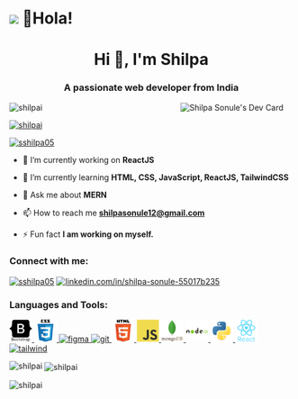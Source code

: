 # <img src="https://media.giphy.com/media/J1j87sxO2iMFOeCdKG/giphy.gif" width="100px"> 🙋Hola!
<h1 align="center">Hi 👋, I'm Shilpa</h1>
<h3 align="center">A passionate web developer from India</h3>
<a href="https://app.daily.dev/shil___08"><img align=right src="https://github.com/shilpai/shilpai/blob/main/devcard.svg" width="200" alt="Shilpa Sonule's Dev Card"/></a>

<p align="left"> <img src="https://komarev.com/ghpvc/?username=shilpai&label=Profile%20views&color=0e75b6&style=flat" alt="shilpai" /> </p>

<p align="left"> <a href="https://github.com/ryo-ma/github-profile-trophy"><img src="https://github-profile-trophy.vercel.app/?username=shilpai" alt="shilpai" /></a> </p>

<p align="left"> <a href="https://twitter.com/sshilpa05" target="blank"><img src="https://img.shields.io/twitter/follow/sshilpa05?logo=twitter&style=for-the-badge" alt="sshilpa05" /></a> </p>

- 🔭 I’m currently working on **ReactJS**

- 🌱 I’m currently learning **HTML, CSS, JavaScript, ReactJS, TailwindCSS**

- 💬 Ask me about **MERN**

- 📫 How to reach me **shilpasonule12@gmail.com**

- ⚡ Fun fact **I am working on myself.**

<h3 align="left">Connect with me:</h3>
<p align="left">
<a href="https://twitter.com/sshilpa05" target="blank"><img align="center" src="https://raw.githubusercontent.com/rahuldkjain/github-profile-readme-generator/master/src/images/icons/Social/twitter.svg" alt="sshilpa05" height="30" width="40" /></a>
<a href="https://linkedin.com/in/linkedin.com/in/shilpa-sonule-55017b235" target="blank"><img align="center" src="https://raw.githubusercontent.com/rahuldkjain/github-profile-readme-generator/master/src/images/icons/Social/linked-in-alt.svg" alt="linkedin.com/in/shilpa-sonule-55017b235" height="30" width="40" /></a>
</p>

<h3 align="left">Languages and Tools:</h3>
<p align="left"> <a href="https://getbootstrap.com" target="_blank" rel="noreferrer"> <img src="https://raw.githubusercontent.com/devicons/devicon/master/icons/bootstrap/bootstrap-plain-wordmark.svg" alt="bootstrap" width="40" height="40"/> </a> <a href="https://www.w3schools.com/css/" target="_blank" rel="noreferrer"> <img src="https://raw.githubusercontent.com/devicons/devicon/master/icons/css3/css3-original-wordmark.svg" alt="css3" width="40" height="40"/> </a> <a href="https://www.figma.com/" target="_blank" rel="noreferrer"> <img src="https://www.vectorlogo.zone/logos/figma/figma-icon.svg" alt="figma" width="40" height="40"/> </a> <a href="https://git-scm.com/" target="_blank" rel="noreferrer"> <img src="https://www.vectorlogo.zone/logos/git-scm/git-scm-icon.svg" alt="git" width="40" height="40"/> </a> <a href="https://www.w3.org/html/" target="_blank" rel="noreferrer"> <img src="https://raw.githubusercontent.com/devicons/devicon/master/icons/html5/html5-original-wordmark.svg" alt="html5" width="40" height="40"/> </a> <a href="https://developer.mozilla.org/en-US/docs/Web/JavaScript" target="_blank" rel="noreferrer"> <img src="https://raw.githubusercontent.com/devicons/devicon/master/icons/javascript/javascript-original.svg" alt="javascript" width="40" height="40"/> </a> <a href="https://www.mongodb.com/" target="_blank" rel="noreferrer"> <img src="https://raw.githubusercontent.com/devicons/devicon/master/icons/mongodb/mongodb-original-wordmark.svg" alt="mongodb" width="40" height="40"/> </a> <a href="https://nodejs.org" target="_blank" rel="noreferrer"> <img src="https://raw.githubusercontent.com/devicons/devicon/master/icons/nodejs/nodejs-original-wordmark.svg" alt="nodejs" width="40" height="40"/> </a> <a href="https://www.python.org" target="_blank" rel="noreferrer"> <img src="https://raw.githubusercontent.com/devicons/devicon/master/icons/python/python-original.svg" alt="python" width="40" height="40"/> </a> <a href="https://reactjs.org/" target="_blank" rel="noreferrer"> <img src="https://raw.githubusercontent.com/devicons/devicon/master/icons/react/react-original-wordmark.svg" alt="react" width="40" height="40"/> </a> <a href="https://tailwindcss.com/" target="_blank" rel="noreferrer"> <img src="https://www.vectorlogo.zone/logos/tailwindcss/tailwindcss-icon.svg" alt="tailwind" width="40" height="40"/> </a> </p>

<p><img align="left" src="https://github-readme-stats.vercel.app/api/top-langs?username=shilpai&show_icons=true&locale=en&layout=compact" alt="shilpai" /></p>

<p>&nbsp;<img align="center" src="https://github-readme-stats.vercel.app/api?username=shilpai&show_icons=true&locale=en" alt="shilpai" /></p>

<p><img align="center" src="https://github-readme-streak-stats.herokuapp.com/?user=shilpai&" alt="shilpai" /></p>
